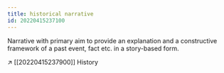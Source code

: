 ```yaml
---
title: historical narrative
id: 20220415237100
---
```


Narrative with primary aim to provide an explanation and a constructive framework of a past event, fact etc. in a story-based form.

↗ [[20220415237900]] History
